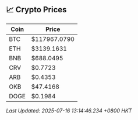 ## 📈 Crypto Prices

| Coin | Price |
| ---- | ----- |
| BTC | $117967.0790 |
| ETH | $3139.1631 |
| BNB | $688.0495 |
| CRV | $0.7723 |
| ARB | $0.4353 |
| OKB | $47.4168 |
| DOGE | $0.1984 |

_Last Updated: 2025-07-16 13:14:46.234 +0800 HKT_